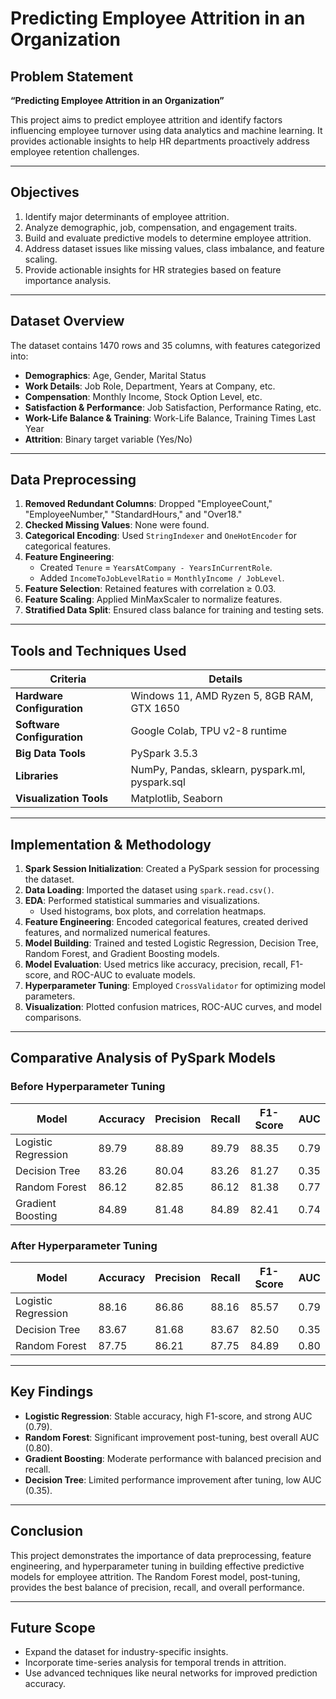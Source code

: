 # Predicting Employee Attrition in an Organization

## Problem Statement
**“Predicting Employee Attrition in an Organization”**  

This project aims to predict employee attrition and identify factors influencing employee turnover using data analytics and machine learning. It provides actionable insights to help HR departments proactively address employee retention challenges.

---

## Objectives
1. Identify major determinants of employee attrition.  
2. Analyze demographic, job, compensation, and engagement traits.  
3. Build and evaluate predictive models to determine employee attrition.  
4. Address dataset issues like missing values, class imbalance, and feature scaling.  
5. Provide actionable insights for HR strategies based on feature importance analysis.  

---

## Dataset Overview
The dataset contains 1470 rows and 35 columns, with features categorized into:  
- **Demographics**: Age, Gender, Marital Status  
- **Work Details**: Job Role, Department, Years at Company, etc.  
- **Compensation**: Monthly Income, Stock Option Level, etc.  
- **Satisfaction & Performance**: Job Satisfaction, Performance Rating, etc.  
- **Work-Life Balance & Training**: Work-Life Balance, Training Times Last Year  
- **Attrition**: Binary target variable (Yes/No)  

---

## Data Preprocessing
1. **Removed Redundant Columns**: Dropped "EmployeeCount," "EmployeeNumber," "StandardHours," and "Over18."  
2. **Checked Missing Values**: None were found.  
3. **Categorical Encoding**: Used `StringIndexer` and `OneHotEncoder` for categorical features.  
4. **Feature Engineering**:  
   - Created `Tenure` = `YearsAtCompany - YearsInCurrentRole`.  
   - Added `IncomeToJobLevelRatio` = `MonthlyIncome / JobLevel`.  
5. **Feature Selection**: Retained features with correlation ≥ 0.03.  
6. **Feature Scaling**: Applied MinMaxScaler to normalize features.  
7. **Stratified Data Split**: Ensured class balance for training and testing sets.

---

## Tools and Techniques Used
| **Criteria**               | **Details**                                  |
|-----------------------------|----------------------------------------------|
| **Hardware Configuration** | Windows 11, AMD Ryzen 5, 8GB RAM, GTX 1650  |
| **Software Configuration** | Google Colab, TPU v2-8 runtime               |
| **Big Data Tools**          | PySpark 3.5.3                               |
| **Libraries**               | NumPy, Pandas, sklearn, pyspark.ml, pyspark.sql |
| **Visualization Tools**     | Matplotlib, Seaborn                         |

---

## Implementation & Methodology
1. **Spark Session Initialization**: Created a PySpark session for processing the dataset.  
2. **Data Loading**: Imported the dataset using `spark.read.csv()`.  
3. **EDA**: Performed statistical summaries and visualizations.  
   - Used histograms, box plots, and correlation heatmaps.  
4. **Feature Engineering**: Encoded categorical features, created derived features, and normalized numerical features.  
5. **Model Building**: Trained and tested Logistic Regression, Decision Tree, Random Forest, and Gradient Boosting models.  
6. **Model Evaluation**: Used metrics like accuracy, precision, recall, F1-score, and ROC-AUC to evaluate models.  
7. **Hyperparameter Tuning**: Employed `CrossValidator` for optimizing model parameters.  
8. **Visualization**: Plotted confusion matrices, ROC-AUC curves, and model comparisons.

---

## Comparative Analysis of PySpark Models
### Before Hyperparameter Tuning
| **Model**            | **Accuracy** | **Precision** | **Recall** | **F1-Score** | **AUC** |
|-----------------------|--------------|---------------|------------|--------------|---------|
| Logistic Regression   | 89.79        | 88.89         | 89.79      | 88.35        | 0.79    |
| Decision Tree         | 83.26        | 80.04         | 83.26      | 81.27        | 0.35    |
| Random Forest         | 86.12        | 82.85         | 86.12      | 81.38        | 0.77    |
| Gradient Boosting     | 84.89        | 81.48         | 84.89      | 82.41        | 0.74    |

### After Hyperparameter Tuning
| **Model**            | **Accuracy** | **Precision** | **Recall** | **F1-Score** | **AUC** |
|-----------------------|--------------|---------------|------------|--------------|---------|
| Logistic Regression   | 88.16        | 86.86         | 88.16      | 85.57        | 0.79    |
| Decision Tree         | 83.67        | 81.68         | 83.67      | 82.50        | 0.35    |
| Random Forest         | 87.75        | 86.21         | 87.75      | 84.89        | 0.80    |

---

## Key Findings
- **Logistic Regression**: Stable accuracy, high F1-score, and strong AUC (0.79).  
- **Random Forest**: Significant improvement post-tuning, best overall AUC (0.80).  
- **Gradient Boosting**: Moderate performance with balanced precision and recall.  
- **Decision Tree**: Limited performance improvement after tuning, low AUC (0.35).  

---

## Conclusion
This project demonstrates the importance of data preprocessing, feature engineering, and hyperparameter tuning in building effective predictive models for employee attrition. The Random Forest model, post-tuning, provides the best balance of precision, recall, and overall performance.

---

## Future Scope
- Expand the dataset for industry-specific insights.  
- Incorporate time-series analysis for temporal trends in attrition.  
- Use advanced techniques like neural networks for improved prediction accuracy.
